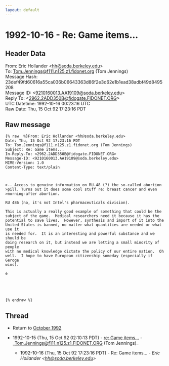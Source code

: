 ```yaml
---
layout: default
---
```


# 1992-10-16 - Re: Game items...

## Header Data

From: Eric Hollander \<hh@soda.berkeley.edu\><br>
To: Tom.Jennings@f111.n125.z1.fidonet.org (Tom Jennings)<br>
Message Hash: 23def49fd60616a55ca036b06643363d86f2e3d62e1b1ead38adbf49d8495208<br>
Message ID: \<9210160013.AA19109@soda.berkeley.edu\><br>
Reply To: \<2962.2ADD350B@fidogate.FIDONET.ORG\><br>
UTC Datetime: 1992-10-16 00:23:16 UTC<br>
Raw Date: Thu, 15 Oct 92 17:23:16 PDT<br>

## Raw message

```
{% raw  %}From: Eric Hollander <hh@soda.berkeley.edu>
Date: Thu, 15 Oct 92 17:23:16 PDT
To: Tom.Jennings@f111.n125.z1.fidonet.org (Tom Jennings)
Subject: Re: Game items...
In-Reply-To: <2962.2ADD350B@fidogate.FIDONET.ORG>
Message-ID: <9210160013.AA19109@soda.berkeley.edu>
MIME-Version: 1.0
Content-Type: text/plain



>-- Access to genuine information on RU-48 (?) the so-called abortion
>pill. Turns out it does some cool stuff re: breast cancer and even
>morning-after abortion.

RU 486 (no, it's not Intel's pharmaceuticals division).

This is actually a really good example of something that could be the
subject of the game.  Medical researchers need it because it has the
potential to save lives.  However, synthesis and import of it into the
United States is banned, no matter what quantities are needed or what use it
is needed for.  It is an interesting and powerful substance and we should be
doing research on it, but instead we are letting a small minority of people
with no medical knowledge dictate the policy of our entire nation.  Oh
well.  I hope to have European citizenship someday (especially if Geroge
wins).

e





{% endraw %}
```

## Thread

+ Return to [October 1992](/archive/1992/10)

+ 1992-10-15 (Thu, 15 Oct 92 02:10:13 PDT) - [re: Game items...](/archive/1992/10/ce279b19b49d07d1574d291311a0733a6c7c3f25ba24f44c9ebe81f8b10d6b36) - _Tom.Jennings@f111.n125.z1.FIDONET.ORG (Tom Jennings)_
  + 1992-10-16 (Thu, 15 Oct 92 17:23:16 PDT) - Re: Game items... - _Eric Hollander \<hh@soda.berkeley.edu\>_

